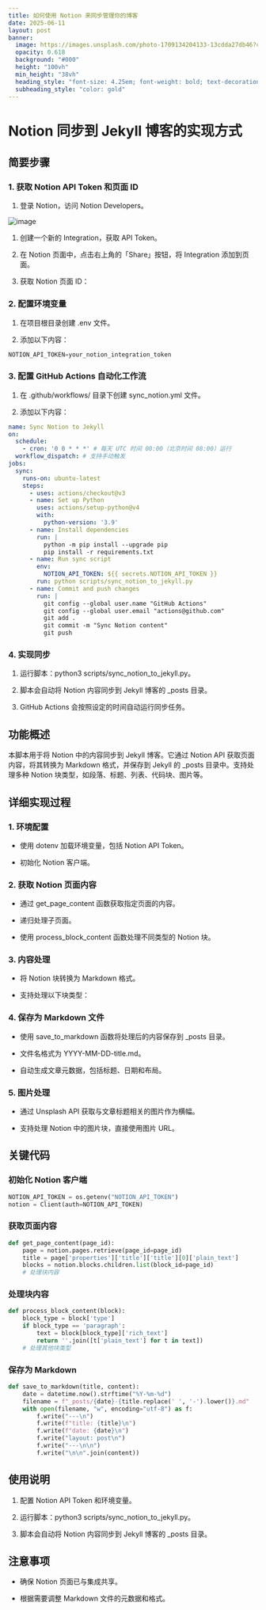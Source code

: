 ```yaml
---
title: 如何使用 Notion 来同步管理你的博客
date: 2025-06-11
layout: post
banner:
  image: https://images.unsplash.com/photo-1709134204133-13cdda27db46?crop=entropy&cs=tinysrgb&fit=max&fm=jpg&ixid=M3w2OTIwMzJ8MHwxfHJhbmRvbXx8fHx8fHx8fDE3NDk2NjY3MDV8&ixlib=rb-4.1.0&q=80&w=1080
  opacity: 0.618
  background: "#000"
  height: "100vh"
  min_height: "38vh"
  heading_style: "font-size: 4.25em; font-weight: bold; text-decoration: underline"
  subheading_style: "color: gold"
---
```


# Notion 同步到 Jekyll 博客的实现方式

## 简要步骤

### 1. 获取 Notion API Token 和页面 ID

1. 登录 Notion，访问 Notion Developers。

![image](https://prod-files-secure.s3.us-west-2.amazonaws.com/a7a0cc5a-89b9-4cda-8686-1fba0ca52f40/d19c1afe-dea5-4312-9333-786b0ba83054/image.png?X-Amz-Algorithm=AWS4-HMAC-SHA256&X-Amz-Content-Sha256=UNSIGNED-PAYLOAD&X-Amz-Credential=ASIAZI2LB466VGFKPUHA%2F20250611%2Fus-west-2%2Fs3%2Faws4_request&X-Amz-Date=20250611T183145Z&X-Amz-Expires=3600&X-Amz-Security-Token=IQoJb3JpZ2luX2VjEAEaCXVzLXdlc3QtMiJHMEUCIQCTuedfv2c7oi6%2BqJJEoSqY5%2BP51Lvk3Aegju4Pb0jtlQIgPYoOur6urffWL0FjSNuRaQGEIdQ7nmM8W9L3WEDK0LEqiAQI2v%2F%2F%2F%2F%2F%2F%2F%2F%2F%2FARAAGgw2Mzc0MjMxODM4MDUiDK5htWnLIhqw6ynSiyrcAxsLtJNDmN5DOOjS40kwHbhu0h4rcAUVreqzRaul7LMuEQVsnJZj1j0DogWYbfWctjfaJDc2KMT9REJ%2B15na9TFWhJN%2BKCC%2BoArful7Zh8ARLBTge1%2BaIlLP4ThtoBXvGDqyDqGZettTd0CE5REbguRnynRJ5HAZ4wbW96W8q1Itg0tPtWfMkhOubAmJvi5qs1YPNrv%2Bjhygs8wThjlqgfFnGzdEgRPZxXBKA9IEcLLTc21yDkA3RYAbIaP2F9MHRIFJL9Q8jM1K5e9lKcCmfEexQnoAnRVYE13fOff8OHJvQDNs4ghJ2fRuyHR2kSO4K6P7LnLYni9eHWKoVBQWl3jOVb%2BdvAbZkfm%2Fbhvv57jLgBEMbzA5jsw6%2FXHKL04NV%2FSiubcxBzqdDV4CgFXr0hey0iSbfRjWK7etD6V2KpGpsW%2B0mZA28qTfTgEJ8X0Y0g3NWdIeMfWqL8O1wivX9q1TSll0a2K7xSxdMZCIXBEdapYMbFnYkDeI%2BcfucVAap7XWovcMhzCtdWBB9W%2BwIJrdzQ2d1t8S93HHELbIg83S9Q2YJ0HUVZLVgP5oCqenTbkzitfUvzGvi8BSuUhxNtMwBPMfwGnli%2BRg6PqSHGsQgbnecVAIHmX1V7zYMP7npsIGOqUBWIrTDeRBG5STD3DLsXtZcNxqH7gZXm%2BlffHyLjyU7db5kEtzltVWxymbZduUITNm%2Bkl0CyFTMlIu7qRjKUaHLP3%2Blks4VJTTHhOZ2bigMec8IFoxGg9hRJfLnldc3JpppfrZX9KoqXppJ1aiRcTa%2Br6%2FxHcMAdOYnEJ62uM95DCk1pbV24WDOzaBYnh%2FwfOBkkz0u4SFxN%2FXT%2Fg1ysYDQxkiAghc&X-Amz-Signature=46d3b6cb2e46882311f35afc34ec4cc8b3ce03ecd1776806e745b0697413bf7e&X-Amz-SignedHeaders=host&x-amz-checksum-mode=ENABLED&x-id=GetObject)

1. 创建一个新的 Integration，获取 API Token。

1. 在 Notion 页面中，点击右上角的「Share」按钮，将 Integration 添加到页面。

1. 获取 Notion 页面 ID：


### 2. 配置环境变量

1. 在项目根目录创建 .env 文件。

1. 添加以下内容：

```javascript
NOTION_API_TOKEN=your_notion_integration_token
```

### 3. 配置 GitHub Actions 自动化工作流

1. 在 .github/workflows/ 目录下创建 sync_notion.yml 文件。

1. 添加以下内容：

```yaml
name: Sync Notion to Jekyll
on:
  schedule:
    - cron: '0 0 * * *' # 每天 UTC 时间 00:00（北京时间 08:00）运行
  workflow_dispatch: # 支持手动触发
jobs:
  sync:
    runs-on: ubuntu-latest
    steps:
      - uses: actions/checkout@v3
      - name: Set up Python
        uses: actions/setup-python@v4
        with:
          python-version: '3.9'
      - name: Install dependencies
        run: |
          python -m pip install --upgrade pip
          pip install -r requirements.txt
      - name: Run sync script
        env:
          NOTION_API_TOKEN: ${{ secrets.NOTION_API_TOKEN }}
        run: python scripts/sync_notion_to_jekyll.py
      - name: Commit and push changes
        run: |
          git config --global user.name "GitHub Actions"
          git config --global user.email "actions@github.com"
          git add .
          git commit -m "Sync Notion content"
          git push
```

### 4. 实现同步

1. 运行脚本：python3 scripts/sync_notion_to_jekyll.py。

1. 脚本会自动将 Notion 内容同步到 Jekyll 博客的 _posts 目录。

1. GitHub Actions 会按照设定的时间自动运行同步任务。

## 功能概述

本脚本用于将 Notion 中的内容同步到 Jekyll 博客。它通过 Notion API 获取页面内容，将其转换为 Markdown 格式，并保存到 Jekyll 的 _posts 目录中。支持处理多种 Notion 块类型，如段落、标题、列表、代码块、图片等。

## 详细实现过程

### 1. 环境配置

- 使用 dotenv 加载环境变量，包括 Notion API Token。

- 初始化 Notion 客户端。

### 2. 获取 Notion 页面内容

- 通过 get_page_content 函数获取指定页面的内容。

- 递归处理子页面。

- 使用 process_block_content 函数处理不同类型的 Notion 块。

### 3. 内容处理

- 将 Notion 块转换为 Markdown 格式。

- 支持处理以下块类型：


### 4. 保存为 Markdown 文件

- 使用 save_to_markdown 函数将处理后的内容保存到 _posts 目录。

- 文件名格式为 YYYY-MM-DD-title.md。

- 自动生成文章元数据，包括标题、日期和布局。

### 5. 图片处理

- 通过 Unsplash API 获取与文章标题相关的图片作为横幅。

- 支持处理 Notion 中的图片块，直接使用图片 URL。

## 关键代码

### 初始化 Notion 客户端

```python
NOTION_API_TOKEN = os.getenv("NOTION_API_TOKEN")
notion = Client(auth=NOTION_API_TOKEN)
```

### 获取页面内容

```python
def get_page_content(page_id):
    page = notion.pages.retrieve(page_id=page_id)
    title = page['properties']['title']['title'][0]['plain_text']
    blocks = notion.blocks.children.list(block_id=page_id)
    # 处理块内容
```

### 处理块内容

```python
def process_block_content(block):
    block_type = block['type']
    if block_type == 'paragraph':
        text = block[block_type]['rich_text']
        return ''.join([t['plain_text'] for t in text])
    # 处理其他块类型
```

### 保存为 Markdown

```python
def save_to_markdown(title, content):
    date = datetime.now().strftime("%Y-%m-%d")
    filename = f"_posts/{date}-{title.replace(' ', '-').lower()}.md"
    with open(filename, "w", encoding="utf-8") as f:
        f.write("---\n")
        f.write(f"title: {title}\n")
        f.write(f"date: {date}\n")
        f.write("layout: post\n")
        f.write("---\n\n")
        f.write("\n\n".join(content))
```

## 使用说明

1. 配置 Notion API Token 和环境变量。

1. 运行脚本：python3 scripts/sync_notion_to_jekyll.py。

1. 脚本会自动将 Notion 内容同步到 Jekyll 博客的 _posts 目录。

## 注意事项

- 确保 Notion 页面已与集成共享。

- 根据需要调整 Markdown 文件的元数据和格式。